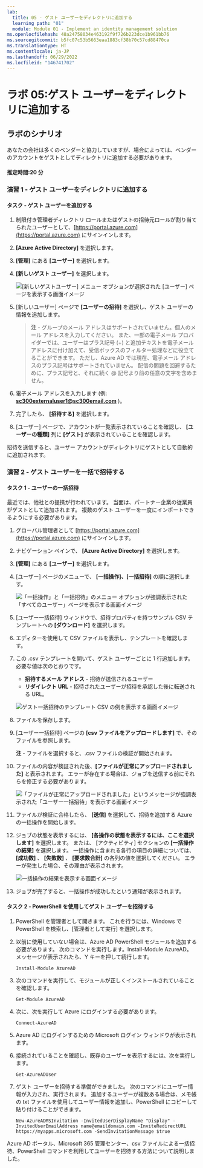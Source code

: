 ```yaml
---
lab:
  title: 05 - ゲスト ユーザーをディレクトリに追加する
  learning path: "01"
  module: Module 01 - Implement an identity management solution
ms.openlocfilehash: 48a24758034e463192f9f726b223dce1b961bb76
ms.sourcegitcommit: b5fc07c53b5663eaa1883cf38b70c57cd88470ca
ms.translationtype: HT
ms.contentlocale: ja-JP
ms.lasthandoff: 06/29/2022
ms.locfileid: "146741702"
---
```

# <a name="lab-05-add-guest-users-to-the-directory"></a>ラボ 05:ゲスト ユーザーをディレクトリに追加する

## <a name="lab-scenario"></a>ラボのシナリオ

あなたの会社は多くのベンダーと協力していますが、場合によっては、ベンダーのアカウントをゲストとしてディレクトリに追加する必要があります。

#### <a name="estimated-time-20-minutes"></a>推定時間:20 分

### <a name="exercise-1---add-guest-users-to-the-directory"></a>演習 1 - ゲスト ユーザーをディレクトリに追加する

#### <a name="task---add-the-guest-user"></a>タスク - ゲスト ユーザーを追加する

1. 制限付き管理者ディレクトリ ロールまたはゲストの招待元ロールが割り当てられたユーザーとして、[https://portal.azure.com](https://portal.azure.com) にサインインします。

2. **[Azure Active Directory]** を選択します。

3. **[管理]** にある **[ユーザー]** を選択します。

4. **[新しいゲスト ユーザー]** を選択します。

    ![[新しいゲストユーザー] メニュー オプションが選択された [ユーザー] ページを表示する画面イメージ](./media/lp1-mod3-new-guest-user-menu-selection.png)

5. [新しいユーザー] ページで **[ユーザーの招待]** を選択し、ゲスト ユーザーの情報を追加します。

    >**注** - グループのメール アドレスはサポートされていません。個人のメール アドレスを入力してください。 また、一部の電子メール プロバイダーでは、ユーザーはプラス記号 (+) と追加テキストを電子メール アドレスに付け加えて、受信ボックスのフィルター処理などに役立てることができます。 ただし、Azure AD では現在、電子メール アドレスのプラス記号はサポートされていません。 配信の問題を回避するために、プラス記号と、それに続く @ 記号より前の任意の文字を含めません。

6. 電子メール アドレスを入力します (例: **sc300externaluser1@sc300email.com** )。

7. 完了したら、 **[招待する]** を選択します。

8. [ユーザー] ページで、アカウントが一覧表示されていることを確認し、 **[ユーザーの種類]** 列に **[ゲスト]** が表示されていることを確認します。

招待を送信すると、ユーザー アカウントがディレクトリにゲストとして自動的に追加されます。


### <a name="exercise-2---invite-guest-users-in-bulk"></a>演習 2 - ゲスト ユーザーを一括で招待する

#### <a name="task-1---bulk-user-invite"></a>タスク 1 - ユーザーの一括招待

最近では、他社との提携が行われています。 当面は、パートナー企業の従業員がゲストとして追加されます。 複数のゲスト ユーザーを一度にインポートできるようにする必要があります。

1. グローバル管理者として [https://portal.azure.com](https://portal.azure.com) にサインインします。

2. ナビゲーション ペインで、 **[Azure Active Directory]** を選択します。

3. **[管理]** にある **[ユーザー]** を選択します。

4. [ユーザー] ページのメニューで、 **[一括操作]、[一括招待]** の順に選択します。

     ![「一括操作」と「一括招待」のメニュー オプションが強調表示された「すべてのユーザー」ページを表示する画面イメージ](./media/lp1-mod3-bulk-invite-option.png)

5. [ユーザー一括招待] ウィンドウで、招待プロパティを持つサンプル CSV テンプレートへの **[ダウンロード]** を選択します。

6. エディターを使用して CSV ファイルを表示し、テンプレートを確認します。

7. この .csv テンプレートを開いて、ゲスト ユーザーごとに 1 行追加します。 必要な値は次のとおりです。

    - **招待するメール アドレス** - 招待が送信されるユーザー
    - **リダイレクト URL** - 招待されたユーザーが招待を承認した後に転送される URL。

    ![ゲスト一括招待のテンプレート CSV の例を表示する画面イメージ](./media/lp1-mod3-template-csv.png)

8. ファイルを保存します。

9. [ユーザー一括招待] ページの **[csv ファイルをアップロードします]** で、そのファイルを参照します。

     **注** - ファイルを選択すると、.csv ファイルの検証が開始されます。

10. ファイルの内容が検証された後、**[ファイルが正常にアップロードされました]** と表示されます。 エラーが存在する場合は、ジョブを送信する前にそれらを修正する必要があります。

    ![「ファイルが正常にアップロードされました」というメッセージが強調表示された「ユーザー一括招待」を表示する画面イメージ](./media/lp1-mod3-bulk-invite-users-upload-csv.png)

11. ファイルが検証に合格したら、 **[送信]** を選択して、招待を追加する Azure の一括操作を開始します。

12. ジョブの状態を表示するには、 **[各操作の状態を表示するには、ここを選択します]** を選択します。 または、 [アクティビティ] セクションの **[一括操作の結果]** を選択します。 一括操作に含まれる各行の項目の詳細については、 **[成功数]** 、 **[失敗数]** 、 **[要求数合計]** の各列の値を選択してください。 エラーが発生した場合、その理由が表示されます。

    ![一括操作の結果を表示する画面イメージ](./media/lp1-mod3-bulk-operations-results.png)

13. ジョブが完了すると、一括操作が成功したという通知が表示されます。

#### <a name="task-2---invite-guest-users-with-powershell"></a>タスク 2 - PowerShell を使用してゲスト ユーザーを招待する

1. PowerShell を管理者として開きます。  これを行うには、Windows で PowerShell を検索し、[管理者として実行] を選択します。  

1. 以前に使用していない場合は、Azure AD PowerShell モジュールを追加する必要があります。  次のコマンドを実行します。Install-Module AzureAD。  メッセージが表示されたら、Y キーを押して続行します。

    ``` 
    Install-Module AzureAD
    ```

1. 次のコマンドを実行して、モジュールが正しくインストールされていることを確認します。  

    ```
    Get-Module AzureAD 
    ```

1. 次に、次を実行して Azure にログインする必要があります。  

    ```
    Connect-AzureAD
    ```
    
1. Azure AD にログインするための Microsoft ログイン ウィンドウが表示されます。  

1. 接続されていることを確認し、既存のユーザーを表示するには、次を実行します。  

    ```
    Get-AzureADUser 
    ```

1. ゲスト ユーザーを招待する準備ができました。  次のコマンドにユーザー情報が入力され、実行されます。  追加するユーザーが複数ある場合は、メモ帳の txt ファイルを使用してユーザー情報を追加し、PowerShell にコピーして貼り付けることができます。 

    ```
    New-AzureADMSInvitation -InvitedUserDisplayName "Display" -InvitedUserEmailAddress name@emaildomain.com -InviteRedirectURL https://myapps.microsoft.com -SendInvitationMessage $true 
    ```

Azure AD ポータル、Microsoft 365 管理センター、csv ファイルによる一括招待、PowerShell コマンドを利用してユーザーを招待する方法について説明しました。
